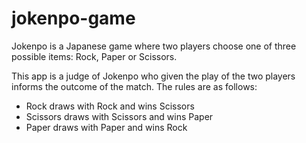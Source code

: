 # jokenpo-game

Jokenpo is a Japanese game where two players choose one of three possible items: Rock, Paper or Scissors.

This app is a judge of Jokenpo who given the play of the two players informs the outcome of the match.
The rules are as follows:

   * Rock draws with Rock and wins Scissors
   * Scissors draws with Scissors and wins Paper
   * Paper draws with Paper and wins Rock



